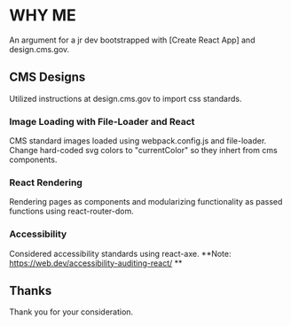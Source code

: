 # WHY ME

An argument for a jr dev bootstrapped with [Create React App] and design.cms.gov.

## CMS Designs

Utilized instructions at design.cms.gov to import css standards.

### Image Loading with File-Loader and React

CMS standard images loaded using webpack.config.js and file-loader.
Change hard-coded svg colors to "currentColor" so they inhert from cms components.

### React Rendering

Rendering pages as components and modularizing functionality as passed functions using react-router-dom.

### Accessibility

Considered accessibility standards using react-axe.
**Note: https://web.dev/accessibility-auditing-react/ **

## Thanks

Thank you for your consideration.
